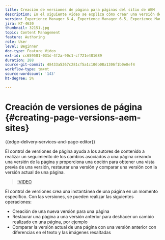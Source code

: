 ```yaml
---
title: Creación de versiones de página para páginas del sitio de AEM
description: En el siguiente vídeo se explica cómo crear una versión de página, obtener una vista previa, restaurar una versión de página y comparar la versión de la página actual con una versión de página guardada.
version: Experience Manager 6.4, Experience Manager 6.5, Experience Manager as a Cloud Service
jira: KT-4630
thumbnail: 32151.jpg
topic: Content Management
feature: Authoring
role: User
level: Beginner
doc-type: Feature Video
exl-id: cc659581-031d-4f2a-90c1-cf721e481689
duration: 288
source-git-commit: 48433a5367c281cf5a1c106b08a1306f1b0e8ef4
workflow-type: tm+mt
source-wordcount: '143'
ht-degree: 5%

---
```


# Creación de versiones de página {#creating-page-versions-aem-sites}

{{edge-delivery-services-and-page-editor}}

El control de versiones de página ayuda a los autores de contenido a realizar un seguimiento de los cambios asociados a una página creando una versión de la página y proporciona una opción para obtener una vista previa de una versión, restaurar una versión y comparar una versión con la versión actual de una página.

>[!VIDEO](https://video.tv.adobe.com/v/32151?quality=12&learn=on)

El control de versiones crea una instantánea de una página en un momento específico. Con las versiones, se pueden realizar las siguientes operaciones:
* Creación de una nueva versión para una página
* Restaurar una página a una versión anterior para deshacer un cambio realizado en una página, por ejemplo
* Comparar la versión actual de una página con una versión anterior con diferencias en el texto y las imágenes resaltadas
